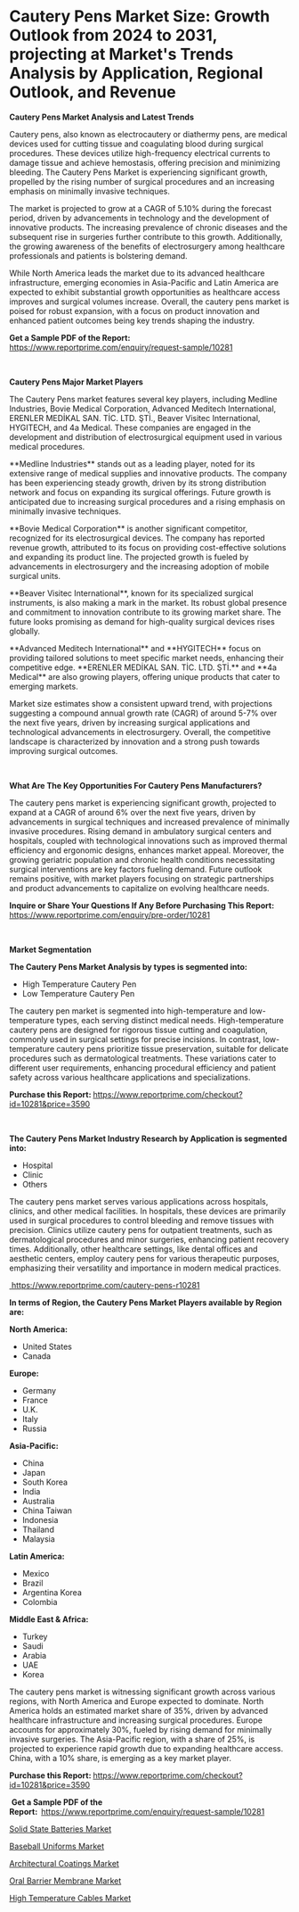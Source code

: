 <p><h1>Cautery Pens Market Size: Growth Outlook from 2024 to 2031, projecting at Market's Trends Analysis by Application, Regional Outlook, and Revenue</h1></p><p><strong>Cautery Pens Market Analysis and Latest Trends</strong></p>
<p><p>Cautery pens, also known as electrocautery or diathermy pens, are medical devices used for cutting tissue and coagulating blood during surgical procedures. These devices utilize high-frequency electrical currents to damage tissue and achieve hemostasis, offering precision and minimizing bleeding. The Cautery Pens Market is experiencing significant growth, propelled by the rising number of surgical procedures and an increasing emphasis on minimally invasive techniques. </p><p>The market is projected to grow at a CAGR of 5.10% during the forecast period, driven by advancements in technology and the development of innovative products. The increasing prevalence of chronic diseases and the subsequent rise in surgeries further contribute to this growth. Additionally, the growing awareness of the benefits of electrosurgery among healthcare professionals and patients is bolstering demand. </p><p>While North America leads the market due to its advanced healthcare infrastructure, emerging economies in Asia-Pacific and Latin America are expected to exhibit substantial growth opportunities as healthcare access improves and surgical volumes increase. Overall, the cautery pens market is poised for robust expansion, with a focus on product innovation and enhanced patient outcomes being key trends shaping the industry.</p></p>
<p><strong>Get a Sample PDF of the Report:&nbsp;</strong> <a href="https://www.reportprime.com/enquiry/request-sample/10281?utm_campaign=1105&utm_medium=2&utm_source=Github&utm_content=ia&utm_term=16112024&utm_id=cautery-pens">https://www.reportprime.com/enquiry/request-sample/10281</a></p>
<p>&nbsp;</p>
<p><strong>Cautery Pens Major Market Players</strong></p>
<p><p>The Cautery Pens market features several key players, including Medline Industries, Bovie Medical Corporation, Advanced Meditech International, ERENLER MEDİKAL SAN. TİC. LTD. ŞTİ., Beaver Visitec International, HYGITECH, and 4a Medical. These companies are engaged in the development and distribution of electrosurgical equipment used in various medical procedures.</p><p>**Medline Industries** stands out as a leading player, noted for its extensive range of medical supplies and innovative products. The company has been experiencing steady growth, driven by its strong distribution network and focus on expanding its surgical offerings. Future growth is anticipated due to increasing surgical procedures and a rising emphasis on minimally invasive techniques.</p><p>**Bovie Medical Corporation** is another significant competitor, recognized for its electrosurgical devices. The company has reported revenue growth, attributed to its focus on providing cost-effective solutions and expanding its product line. The projected growth is fueled by advancements in electrosurgery and the increasing adoption of mobile surgical units.</p><p>**Beaver Visitec International**, known for its specialized surgical instruments, is also making a mark in the market. Its robust global presence and commitment to innovation contribute to its growing market share. The future looks promising as demand for high-quality surgical devices rises globally.</p><p>**Advanced Meditech International** and **HYGITECH** focus on providing tailored solutions to meet specific market needs, enhancing their competitive edge. **ERENLER MEDİKAL SAN. TİC. LTD. ŞTİ.** and **4a Medical** are also growing players, offering unique products that cater to emerging markets.</p><p>Market size estimates show a consistent upward trend, with projections suggesting a compound annual growth rate (CAGR) of around 5-7% over the next five years, driven by increasing surgical applications and technological advancements in electrosurgery. Overall, the competitive landscape is characterized by innovation and a strong push towards improving surgical outcomes.</p></p>
<p>&nbsp;</p>
<p><strong>What Are The Key Opportunities For Cautery Pens Manufacturers?</strong></p>
<p><p>The cautery pens market is experiencing significant growth, projected to expand at a CAGR of around 6% over the next five years, driven by advancements in surgical techniques and increased prevalence of minimally invasive procedures. Rising demand in ambulatory surgical centers and hospitals, coupled with technological innovations such as improved thermal efficiency and ergonomic designs, enhances market appeal. Moreover, the growing geriatric population and chronic health conditions necessitating surgical interventions are key factors fueling demand. Future outlook remains positive, with market players focusing on strategic partnerships and product advancements to capitalize on evolving healthcare needs.</p></p>
<p><strong>Inquire or Share Your Questions If Any Before Purchasing This Report:</strong> <a href="https://www.reportprime.com/enquiry/pre-order/10281?utm_campaign=1105&utm_medium=2&utm_source=Github&utm_content=ia&utm_term=16112024&utm_id=cautery-pens">https://www.reportprime.com/enquiry/pre-order/10281</a></p>
<p>&nbsp;</p>
<p><strong>Market Segmentation</strong></p>
<p><strong>The Cautery Pens Market Analysis by types is segmented into:</strong></p>
<p><ul><li>High Temperature Cautery Pen</li><li>Low Temperature Cautery Pen</li></ul></p>
<p><p>The cautery pen market is segmented into high-temperature and low-temperature types, each serving distinct medical needs. High-temperature cautery pens are designed for rigorous tissue cutting and coagulation, commonly used in surgical settings for precise incisions. In contrast, low-temperature cautery pens prioritize tissue preservation, suitable for delicate procedures such as dermatological treatments. These variations cater to different user requirements, enhancing procedural efficiency and patient safety across various healthcare applications and specializations.</p></p>
<p><strong>Purchase this Report:&nbsp;</strong><a href="https://www.reportprime.com/checkout?id=10281&price=3590&utm_campaign=1105&utm_medium=2&utm_source=Github&utm_content=ia&utm_term=16112024&utm_id=cautery-pens">https://www.reportprime.com/checkout?id=10281&price=3590</a></p>
<p>&nbsp;</p>
<p><strong>The Cautery Pens Market Industry Research by Application is segmented into:</strong></p>
<p><ul><li>Hospital</li><li>Clinic</li><li>Others</li></ul></p>
<p><p>The cautery pens market serves various applications across hospitals, clinics, and other medical facilities. In hospitals, these devices are primarily used in surgical procedures to control bleeding and remove tissues with precision. Clinics utilize cautery pens for outpatient treatments, such as dermatological procedures and minor surgeries, enhancing patient recovery times. Additionally, other healthcare settings, like dental offices and aesthetic centers, employ cautery pens for various therapeutic purposes, emphasizing their versatility and importance in modern medical practices.</p></p>
<p><a href="https://www.reportprime.com/cautery-pens-r10281?utm_campaign=1105&utm_medium=2&utm_source=Github&utm_content=ia&utm_term=16112024&utm_id=cautery-pens">&nbsp;https://www.reportprime.com/cautery-pens-r10281</a></p>
<p><strong>In terms of Region, the Cautery Pens Market Players available by Region are:</strong></p>
<p>
    <p> <strong> North America: </strong>
        <ul>
            <li>United States</li>
            <li>Canada</li>
        </ul>
        </p> 
    <p> <strong> Europe: </strong>
        <ul>
            <li>Germany</li>
            <li>France</li>
            <li>U.K.</li>
            <li>Italy</li>
            <li>Russia</li>
        </ul>
        </p> 
    <p> <strong> Asia-Pacific: </strong>
        <ul>
            <li>China</li>
            <li>Japan</li>
            <li>South Korea</li>
            <li>India</li>
            <li>Australia</li>
            <li>China Taiwan</li>
            <li>Indonesia</li>
            <li>Thailand</li>
            <li>Malaysia</li>
        </ul>
        </p> 
    <p> <strong> Latin America: </strong>
        <ul>
            <li>Mexico</li>
            <li>Brazil</li>
            <li>Argentina Korea</li>
            <li>Colombia</li>
        </ul>
        </p> 
    <p> <strong> Middle East & Africa: </strong>
        <ul>
            <li>Turkey</li>
            <li>Saudi</li>
            <li>Arabia</li>
            <li>UAE</li>
            <li>Korea</li>
        </ul>
    </p>
    </p>
<p><p>The cautery pens market is witnessing significant growth across various regions, with North America and Europe expected to dominate. North America holds an estimated market share of 35%, driven by advanced healthcare infrastructure and increasing surgical procedures. Europe accounts for approximately 30%, fueled by rising demand for minimally invasive surgeries. The Asia-Pacific region, with a share of 25%, is projected to experience rapid growth due to expanding healthcare access. China, with a 10% share, is emerging as a key market player.</p></p>
<p><strong>Purchase this Report: </strong><a href="https://www.reportprime.com/checkout?id=10281&price=3590&utm_campaign=1105&utm_medium=2&utm_source=Github&utm_content=ia&utm_term=16112024&utm_id=cautery-pens">https://www.reportprime.com/checkout?id=10281&price=3590</a></p>
<p>&nbsp;<strong>Get a Sample PDF of the Report:&nbsp;&nbsp;</strong><a href="https://www.reportprime.com/enquiry/request-sample/10281?utm_campaign=1105&utm_medium=2&utm_source=Github&utm_content=ia&utm_term=16112024&utm_id=cautery-pens">https://www.reportprime.com/enquiry/request-sample/10281</a></p>
<p><strong></strong></p>
<p><p><a href="https://issuu.com/reportprime-2/docs/solid-state-batteries-market-size-2_3f78a83e1a42dc?utm_campaign=1105&utm_medium=2&utm_source=Github&utm_content=ia&utm_term=16112024&utm_id=cautery-pens">Solid State Batteries Market</a></p><p><a href="https://www.linkedin.com/pulse/baseball-uniforms-market-indicators-size-regional-breakdown-uujnc?utm_campaign=1105&utm_medium=2&utm_source=Github&utm_content=ia&utm_term=16112024&utm_id=cautery-pens">Baseball Uniforms Market</a></p><p><a href="https://issuu.com/reportprime-2/docs/architectural-coatings-market-size-_e558fd336e6ab0?utm_campaign=1105&utm_medium=2&utm_source=Github&utm_content=ia&utm_term=16112024&utm_id=cautery-pens">Architectural Coatings Market</a></p><p><a href="https://github.com/NorbertYates/Market-Research-Report-List-7/blob/main/oral-barrier-membrane-market.md?utm_campaign=1105&utm_medium=2&utm_source=Github&utm_content=ia&utm_term=16112024&utm_id=cautery-pens">Oral Barrier Membrane Market</a></p><p><a href="https://www.linkedin.com/pulse/high-temperature-cables-market-essentials-key-players-qwabc?utm_campaign=1105&utm_medium=2&utm_source=Github&utm_content=ia&utm_term=16112024&utm_id=cautery-pens">High Temperature Cables Market</a></p></p>